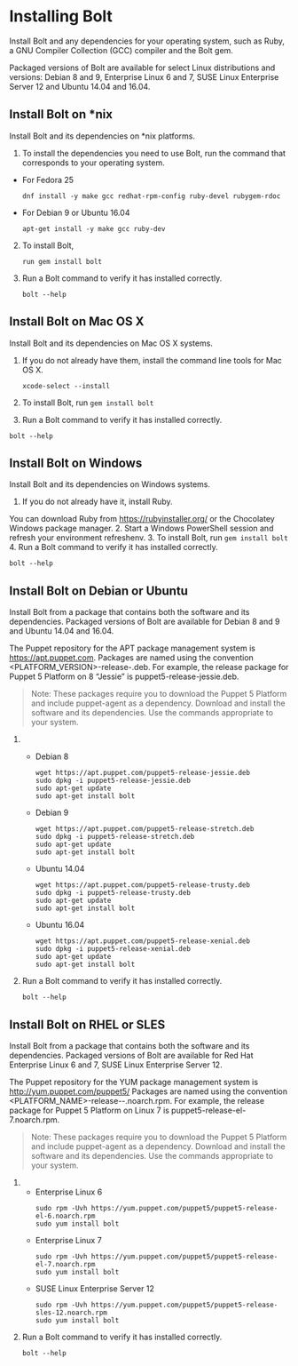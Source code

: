 
# Installing Bolt

Install Bolt and any dependencies for your operating system, such as Ruby, a
GNU Compiler Collection (GCC) compiler and the Bolt gem.

Packaged versions of Bolt are available for select Linux distributions and
versions: Debian 8 and 9, Enterprise Linux 6 and 7, SUSE Linux Enterprise
Server 12 and Ubuntu 14.04 and 16.04.


## Install Bolt on *nix

Install Bolt and its dependencies on *nix platforms.

1. To install the dependencies you need to use Bolt, run the command that
  corresponds to your operating system.

  -  For Fedora 25
     ```
     dnf install -y make gcc redhat-rpm-config ruby-devel rubygem-rdoc
     ```
  - For Debian 9 or Ubuntu 16.04
    ```
    apt-get install -y make gcc ruby-dev
    ```

2. To install Bolt,
    ```
    run gem install bolt
    ```
3. Run a Bolt command to verify it has installed correctly.
    ```
    bolt --help
    ```

## Install Bolt on Mac OS X
Install Bolt and its dependencies on Mac OS X systems.

1. If you do not already have them, install the command line tools for Mac OS X.
   ```
   xcode-select --install
   ```

2. To install Bolt, run `gem install bolt`
3. Run a Bolt command to verify it has installed correctly.
```
bolt --help
```


## Install Bolt on Windows

Install Bolt and its dependencies on Windows systems.

1. If you do not already have it, install Ruby.

  You can download Ruby from https://rubyinstaller.org/ or the Chocolatey Windows package manager.
2. Start a Windows PowerShell session and refresh your environment refreshenv.
3. To install Bolt, run `gem install bolt`
4. Run a Bolt command to verify it has installed correctly.
  ```
  bolt --help
  ```

## Install Bolt on Debian or Ubuntu
Install Bolt from a package that contains both the software and its
dependencies. Packaged versions of Bolt are available for Debian 8 and 9 and
Ubuntu 14.04 and 16.04.

The Puppet repository for the APT package management system is
https://apt.puppet.com. Packages are named using the convention
<PLATFORM_VERSION>-release-<VERSION CODE NAME>.deb. For example, the release
package for Puppet 5 Platform on 8 “Jessie” is puppet5-release-jessie.deb.

> Note: These packages require you to download the Puppet 5 Platform and include
> puppet-agent as a dependency.  Download and install the software and its
> dependencies. Use the commands appropriate to your system.

1. -  Debian 8
      ```
      wget https://apt.puppet.com/puppet5-release-jessie.deb
      sudo dpkg -i puppet5-release-jessie.deb
      sudo apt-get update
      sudo apt-get install bolt
      ```
   -  Debian 9

      ```
      wget https://apt.puppet.com/puppet5-release-stretch.deb
      sudo dpkg -i puppet5-release-stretch.deb
      sudo apt-get update
      sudo apt-get install bolt
      ```
   -  Ubuntu 14.04

      ```
      wget https://apt.puppet.com/puppet5-release-trusty.deb
      sudo dpkg -i puppet5-release-trusty.deb
      sudo apt-get update
      sudo apt-get install bolt
      ```
   -  Ubuntu 16.04
      ```
      wget https://apt.puppet.com/puppet5-release-xenial.deb
      sudo dpkg -i puppet5-release-xenial.deb
      sudo apt-get update
      sudo apt-get install bolt
      ```
2. Run a Bolt command to verify it has installed correctly.
   ```
   bolt --help
   ```


## Install Bolt on RHEL or SLES

Install Bolt from a package that contains both the software and its
dependencies. Packaged versions of Bolt are available for Red Hat Enterprise
Linux 6 and 7, SUSE Linux Enterprise Server 12.

The Puppet repository for the YUM package management system is
http://yum.puppet.com/puppet5/ Packages are named using the convention
<PLATFORM_NAME>-release-<OS ABBREVIATION>-<OS VERSION>.noarch.rpm. For example,
the release package for Puppet 5 Platform on Linux 7 is
puppet5-release-el-7.noarch.rpm.

> Note: These packages require you to download the Puppet 5 Platform and include
> puppet-agent as a dependency.  Download and install the software and its
> dependencies. Use the commands appropriate to your system.

1. -  Enterprise Linux 6
      ```
      sudo rpm -Uvh https://yum.puppet.com/puppet5/puppet5-release-el-6.noarch.rpm
      sudo yum install bolt
      ```
   -  Enterprise Linux 7
      ```
      sudo rpm -Uvh https://yum.puppet.com/puppet5/puppet5-release-el-7.noarch.rpm
      sudo yum install bolt
      ```
   -  SUSE Linux Enterprise Server 12
      ```
      sudo rpm -Uvh https://yum.puppet.com/puppet5/puppet5-release-sles-12.noarch.rpm
      sudo yum install bolt
      ```
2. Run a Bolt command to verify it has installed correctly.
   ```
   bolt --help
   ```
